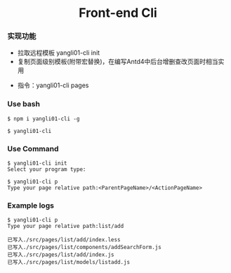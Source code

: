 <h1 align="center">Front-end Cli</h1>

### 实现功能
- 拉取远程模板 yangli01-cli init
- 复制页面级别模板(附带宏替换)，在编写Antd4中后台增删查改页面时相当实用
+ 指令：yangli01-cli pages

### Use bash
```
$ npm i yangli01-cli -g

$ yangli01-cli 
```

### Use Command
```
$ yangli01-cli init
Select your program type:
```

```
$ yangli01-cli p
Type your page relative path:<ParentPageName>/<ActionPageName>
```

### Example logs
```
$ yangli01-cli p
Type your page relative path:list/add
```
```
已写入./src/pages/list/add/index.less
已写入./src/pages/list/components/addSearchForm.js
已写入./src/pages/list/add/index.js
已写入./src/pages/list/models/listadd.js
```
